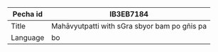 |Pecha id | IB3EB7184
| --- | --- 
|Title | Mahāvyutpatti with sGra sbyor bam po gñis pa
|Language | bo